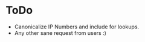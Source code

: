 # ToDo #

  * Canonicalize IP Numbers and include for lookups.
  * Any other sane request from users :)